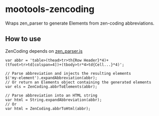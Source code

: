 mootools-zencoding
==================

Wraps zen_parser to generate Elements from zen-coding abbreviations.

How to use
----------
ZenCoding depends on [zen_parser.js](http://github.com/sergeche/zen-coding/blob/master/javascript/zen_parser.js)

    var abbr = 'table>(thead>tr>th{Row Header}*4)+(tfoot>tr>td[colspan=4])+(tbody>tr*4>td{Cell...}*4)';
    
    // Parse abbreviation and injects the resulting elements
    $('my-element').expandAbbreviation(abbr);
    // Or return an Elements object containing the generated elements
    var els = ZenCoding.abbrToElements(abbr);
    
    // Parse abbreviation into an HTML string
    var html = String.expandAbbreviation(abbr);
    // Or
    var html = ZenCoding.abbrToHtml(abbr);